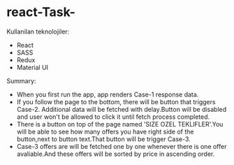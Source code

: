# react-Task-
Kullanilan teknolojiler:
- React
- SASS
- Redux
- Material UI

Summary:
- When you first run the app, app renders Case-1 response data.
- If you follow the page to the bottom, there will be button that triggers Case-2. Additional data will be fetched with delay.Button will be disabled and user won't be allowed to click it until fetch process completed.
- There is a button on top of the page named 'SIZE OZEL TEKLIFLER'.You will be able to see how many offers you have right side of the button,next to button text.That button will be trigger Case-3.
- Case-3 offers are will be fetched one by one whenever there is one offer avaliable.And these offers will be sorted by price in ascending order. 

